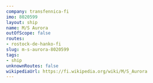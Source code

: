 ```yaml
---
company: transfennica-fi
imo: 8020599
layout: ship
name: M/S Aurora
outOfScope: false
routes:
- rostock-de-hanko-fi
slug: m-s-aurora-8020599
tags:
- ship
unknownRoutes: false
wikipediaUrl: https://fi.wikipedia.org/wiki/M/S_Aurora
---
```

